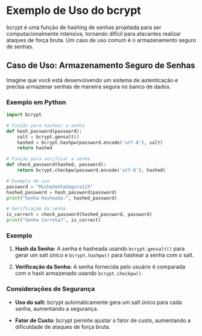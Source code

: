 # Exemplo de Uso do bcrypt

bcrypt é uma função de hashing de senhas projetada para ser computacionalmente intensiva, tornando difícil para atacantes realizar ataques de força bruta. Um caso de uso comum é o armazenamento seguro de senhas.

## Caso de Uso: Armazenamento Seguro de Senhas

Imagine que você está desenvolvendo um sistema de autenticação e precisa armazenar senhas de maneira segura no banco de dados.

### Exemplo em Python

```python
import bcrypt

# Função para hashear a senha
def hash_password(password):
    salt = bcrypt.gensalt()
    hashed = bcrypt.hashpw(password.encode('utf-8'), salt)
    return hashed

# Função para verificar a senha
def check_password(hashed, password):
    return bcrypt.checkpw(password.encode('utf-8'), hashed)

# Exemplo de uso
password = "MinhaSenhaSegura123"
hashed_password = hash_password(password)
print("Senha Hasheada:", hashed_password)

# Verificação da senha
is_correct = check_password(hashed_password, password)
print("Senha Correta?", is_correct)
```

### Exemplo

1. **Hash da Senha:** A senha é hasheada usando `bcrypt.gensalt()` para gerar um salt único e `bcrypt.hashpw()` para hashear a senha com o salt.

2. **Verificação da Senha:** A senha fornecida pelo usuário é comparada com o hash armazenado usando `bcrypt.checkpw()`.

### Considerações de Segurança

- **Uso do salt:** bcrypt automaticamente gera um salt único para cada senha, aumentando a segurança.

- **Fator de Custo:** bcrypt permite ajustar o fator de custo, aumentando a dificuldade de ataques de força bruta.
